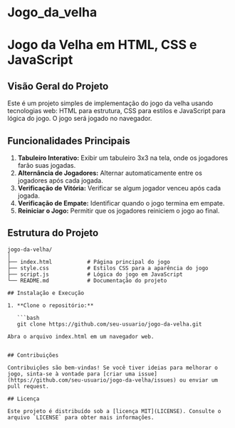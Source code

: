 # Jogo_da_velha

# Jogo da Velha em HTML, CSS e JavaScript

## Visão Geral do Projeto

Este é um projeto simples de implementação do jogo da velha usando tecnologias web: HTML para estrutura, CSS para estilos e JavaScript para lógica do jogo. O jogo será jogado no navegador.

## Funcionalidades Principais

1. **Tabuleiro Interativo:** Exibir um tabuleiro 3x3 na tela, onde os jogadores farão suas jogadas.
2. **Alternância de Jogadores:** Alternar automaticamente entre os jogadores após cada jogada.
3. **Verificação de Vitória:** Verificar se algum jogador venceu após cada jogada.
4. **Verificação de Empate:** Identificar quando o jogo termina em empate.
5. **Reiniciar o Jogo:** Permitir que os jogadores reiniciem o jogo ao final.

## Estrutura do Projeto

```plaintext
jogo-da-velha/
│
├── index.html           # Página principal do jogo
├── style.css            # Estilos CSS para a aparência do jogo
├── script.js            # Lógica do jogo em JavaScript
└── README.md            # Documentação do projeto

## Instalação e Execução

1. **Clone o repositório:**

   ```bash
   git clone https://github.com/seu-usuario/jogo-da-velha.git

Abra o arquivo index.html em um navegador web.


## Contribuições

Contribuições são bem-vindas! Se você tiver ideias para melhorar o jogo, sinta-se à vontade para [criar uma issue](https://github.com/seu-usuario/jogo-da-velha/issues) ou enviar um pull request.

## Licença

Este projeto é distribuído sob a [licença MIT](LICENSE). Consulte o arquivo `LICENSE` para obter mais informações.


